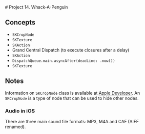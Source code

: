 
# Project 14. Whack-A-Penguin

## Concepts

- `SKCropNode`
- `SKTexture`
- `SKAction`
- Grand Central Dispatch (to execute closures after a delay)
- `SKAction`
- `DispatchQueue.main.asyncAfter(deadLine: .now())`
- `SKTexture`

## Notes

Information on `SKCropNode` class is available at [Apple Developer](https://developer.apple.com/documentation/spritekit/skcropnode). An `SKCropNode` is a type of node that can be used to hide other nodes.

### Audio in iOS

There are three main sound file formats: MP3, M4A and CAF (AIFF renamed).

